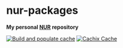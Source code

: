 # nur-packages

**My personal [NUR](https://github.com/nix-community/NUR) repository**

[![Build and populate cache](https://github.com/plabadens/nur-packages/actions/workflows/build.yml/badge.svg)](https://github.com/plabadens/nur-packages/actions/workflows/build.yml)
[![Cachix Cache](https://img.shields.io/badge/cachix-plabadens-blue.svg)](https://plabadens.cachix.org)
